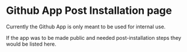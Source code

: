 # Github App Post Installation page

Currently the Github App is only meant to be used for internal use.

If the app was to be made public and needed post-installation steps they would be listed here.
